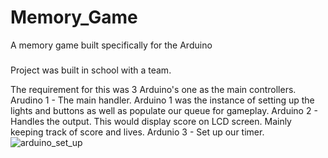 # Memory_Game
A memory game built specifically for the Arduino
### 
Project was built in school with a team.

The requirement for this was 3 Arduino's one as the main controllers. 
Arudino 1 - The main handler. Arduino 1 was the instance of setting up the lights and buttons as well as populate our queue for gameplay.
Arduino 2 - Handles the output. This would display score on LCD screen. Mainly keeping track of score and lives.
Ardunio 3 - Set up our timer.
![arduino_set_up](https://user-images.githubusercontent.com/37458880/197661446-244d6e78-7878-449b-a998-e470028ec3ce.jpg)
